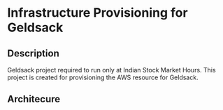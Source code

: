 # Infrastructure Provisioning for Geldsack

## Description

Geldsack project required to run only at Indian Stock Market Hours. This project is created for provisioning the AWS resource for Geldsack.

## Architecure

